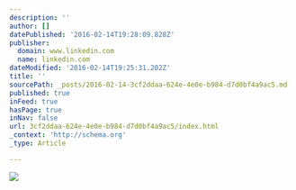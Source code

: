 ```yaml
---
description: ''
author: []
datePublished: '2016-02-14T19:28:09.828Z'
publisher:
  domain: www.linkedin.com
  name: linkedin.com
dateModified: '2016-02-14T19:25:31.202Z'
title: ''
sourcePath: _posts/2016-02-14-3cf2ddaa-624e-4e0e-b984-d7d0bf4a9ac5.md
published: true
inFeed: true
hasPage: true
inNav: false
url: 3cf2ddaa-624e-4e0e-b984-d7d0bf4a9ac5/index.html
_context: 'http://schema.org'
_type: Article

---
```

![](https://media.licdn.com/mpr/mpr/jc/p/1/005/0b6/12c/243a1c1.jpg)